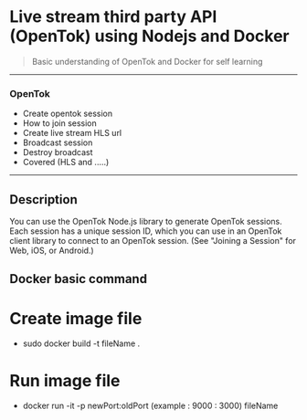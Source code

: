 # Live stream third party API (OpenTok) using Nodejs and Docker

> Basic understanding of OpenTok and Docker for self learning

---

### OpenTok
- Create opentok session
- How to join session
- Create live stream HLS url
- Broadcast session
- Destroy broadcast
- Covered (HLS and .....)

---

## Description

You can use the OpenTok Node.js library to generate OpenTok sessions. Each session has a unique session ID, which you can use in an OpenTok client library to connect to an OpenTok session. (See "Joining a Session" for Web, iOS, or Android.)

## Docker basic command

# Create image file

- sudo docker build -t fileName .

# Run image file

- docker run -it -p newPort:oldPort (example : 9000 : 3000) fileName